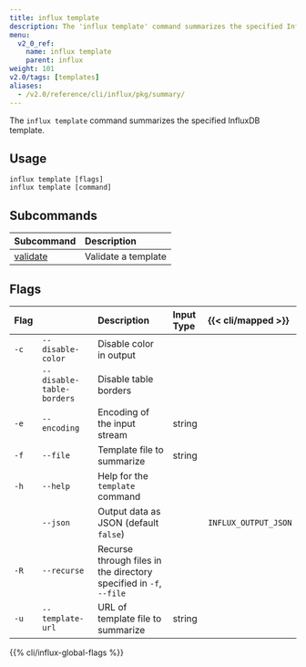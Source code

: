 ```yaml
---
title: influx template
description: The 'influx template' command summarizes the specified InfluxDB template.
menu:
  v2_0_ref:
    name: influx template
    parent: influx
weight: 101
v2.0/tags: [templates]
aliases:
  - /v2.0/reference/cli/influx/pkg/summary/
---
```


The `influx template` command summarizes the specified InfluxDB template.

## Usage
```
influx template [flags]
influx template [command]
```

## Subcommands
| Subcommand                                               | Description         |
|:----------                                               |:-----------         |
| [validate](/v2.0/reference/cli/influx/template/validate) | Validate a template |

## Flags
| Flag |                           | Description                                                        | Input Type | {{< cli/mapped >}}   |
|:---- |:---                       |:-----------                                                        |:---------- |:------------------   |
| `-c` | `--disable-color`         | Disable color in output                                            |            |                      |
|      | `--disable-table-borders` | Disable table borders                                              |            |                      |
| `-e` | `--encoding`              | Encoding of the input stream                                       | string     |                      |
| `-f` | `--file`                  | Template file to summarize                                         | string     |                      |
| `-h` | `--help`                  | Help for the `template` command                                    |            |                      |
|      | `--json`                  | Output data as JSON (default `false`)                              |            | `INFLUX_OUTPUT_JSON` |
| `-R` | `--recurse`               | Recurse through files in the directory specified in `-f`, `--file` |            |                      |
| `-u` | `--template-url`          | URL of template file to summarize                                  | string     |                      |

{{% cli/influx-global-flags %}}
